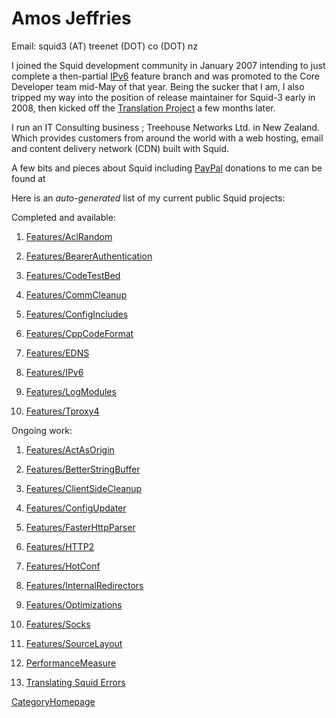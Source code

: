 # Amos Jeffries

Email: squid3 (AT) treenet (DOT) co (DOT) nz

I joined the Squid development community in January 2007 intending to
just complete a then-partial
[IPv6](/Features/IPv6#)
feature branch and was promoted to the Core Developer team mid-May of
that year. Being the sucker that I am, I also tripped my way into the
position of release maintainer for Squid-3 early in 2008, then kicked
off the [Translation
Project](/Translations#)
a few months later.

I run an IT Consulting business [](http://www.treenet.co.nz); Treehouse
Networks Ltd. in New Zealand. Which provides customers from around the
world with a web hosting, email and content delivery network (CDN) built
with Squid.

A few bits and pieces about Squid including
[PayPal](/PayPal#)
donations to me can be found at
[](http://www.treenet.co.nz/projects/squid/)

Here is an *auto-generated* list of my current public Squid projects:

Completed and available:

1.  [Features/AclRandom](/Features/AclRandom#)

2.  [Features/BearerAuthentication](/Features/BearerAuthentication#)

3.  [Features/CodeTestBed](/Features/CodeTestBed#)

4.  [Features/CommCleanup](/Features/CommCleanup#)

5.  [Features/ConfigIncludes](/Features/ConfigIncludes#)

6.  [Features/CppCodeFormat](/Features/CppCodeFormat#)

7.  [Features/EDNS](/Features/EDNS#)

8.  [Features/IPv6](/Features/IPv6#)

9.  [Features/LogModules](/Features/LogModules#)

10. [Features/Tproxy4](/Features/Tproxy4#)

Ongoing work:

1.  [Features/ActAsOrigin](/Features/ActAsOrigin#)

2.  [Features/BetterStringBuffer](/Features/BetterStringBuffer#)

3.  [Features/ClientSideCleanup](/Features/ClientSideCleanup#)

4.  [Features/ConfigUpdater](/Features/ConfigUpdater#)

5.  [Features/FasterHttpParser](/Features/FasterHttpParser#)

6.  [Features/HTTP2](/Features/HTTP2#)

7.  [Features/HotConf](/Features/HotConf#)

8.  [Features/InternalRedirectors](/Features/InternalRedirectors#)

9.  [Features/Optimizations](/Features/Optimizations#)

10. [Features/Socks](/Features/Socks#)

11. [Features/SourceLayout](/Features/SourceLayout#)

12. [PerformanceMeasure](/PerformanceMeasure#)

13. [Translating Squid
    Errors](/Translations#)

[CategoryHomepage](/CategoryHomepage#)

